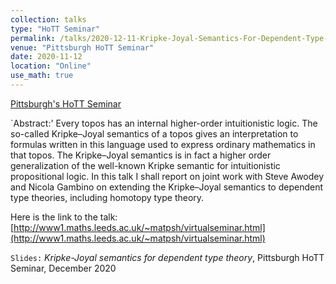 ```yaml
---
collection: talks
type: "HoTT Seminar"
permalink: /talks/2020-12-11-Kripke-Joyal-Semantics-For-Dependent-Type-Theory
venue: "Pittsburgh HoTT Seminar"
date: 2020-11-12
location: "Online"
use_math: true
---
```


[Pittsburgh's HoTT Seminar](http://mathieu.anel.free.fr/seminar.html)


`Abstract:' Every topos has an internal higher-order intuitionistic logic. The so-called Kripke–Joyal semantics of a topos gives an interpretation to formulas written in this language used to express ordinary mathematics in that topos. The Kripke–Joyal semantics is in fact a higher order generalization of the well-known Kripke semantic for intuitionistic propositional logic. In this talk I shall report on joint work with Steve Awodey and Nicola Gambino on extending the Kripke–Joyal semantics to dependent type theories, including homotopy type theory.

Here is the link to the talk: [http://www1.maths.leeds.ac.uk/~matpsh/virtualseminar.html](http://www1.maths.leeds.ac.uk/~matpsh/virtualseminar.html)


`Slides:` _Kripke-Joyal semantics for dependent type theory_, Pittsburgh HoTT Seminar, December 2020  
<a href="/files/CT/KJsHoTT_slides_Pittsburgh.pdf" target="_blank"> <i class="fa fa-file-pdf-o" aria-hidden="true"></i> </a>
